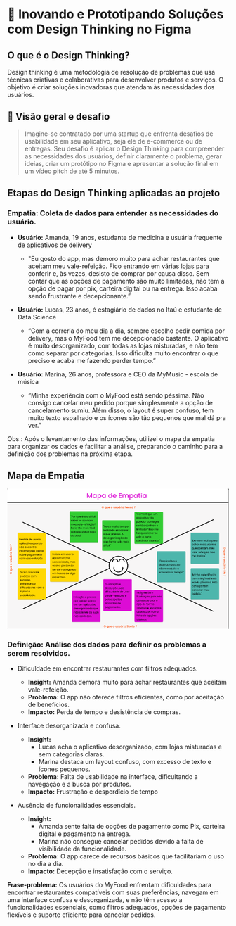 # 🎯 Inovando e Prototipando Soluções com Design Thinking no Figma

## O que é o Design Thinking?
Design thinking é uma metodologia de resolução de problemas que usa técnicas criativas e colaborativas para desenvolver produtos e serviços. O objetivo é criar soluções inovadoras que atendam às necessidades dos usuários. 

## 📌 Visão geral e desafio 
> Imagine-se contratado por uma startup que enfrenta desafios de usabilidade em seu aplicativo, seja ele de e-commerce ou de entregas. Seu desafio é aplicar o Design Thinking para compreender as necessidades dos usuários, definir claramente o problema, gerar ideias, criar um protótipo no Figma e apresentar a solução final em um vídeo pitch de até 5 minutos.

## Etapas do Design Thinking aplicadas ao projeto
### **Empatia:** Coleta de dados para entender as necessidades do usuário. 
   - **Usuário:** Amanda, 19 anos, estudante de medicina e usuária frequente de
aplicativos de delivery
     - "Eu gosto do app, mas demoro muito para achar restaurantes que
        aceitam meu vale-refeição. Fico entrando em várias lojas para conferir e,
        às vezes, desisto de comprar por causa disso. Sem contar que as opções
        de pagamento são muito limitadas, não tem a opção de pagar por pix,
        carteira digital ou na entrega. Isso acaba sendo frustrante e
        decepcionante.”

   - **Usuário:** Lucas, 23 anos, é estagiário de dados no Itaú e estudante de Data
Science 
     - “Com a correria do meu dia a dia, sempre escolho pedir comida por
        delivery, mas o MyFood tem me decepcionado bastante. O aplicativo é
        muito desorganizado, com todas as lojas misturadas, e não tem como
        separar por categorias. Isso dificulta muito encontrar o que preciso e
        acaba me fazendo perder tempo.”

   - **Usuário:** Marina, 26 anos, professora e CEO da MyMusic - escola de música
     - “Minha experiência com o MyFood está sendo péssima. Não consigo
        cancelar meu pedido porque simplesmente a opção de cancelamento
        sumiu. Além disso, o layout é super confuso, tem muito texto espalhado
        e os ícones são tão pequenos que mal dá pra ver.” 

Obs.: Após o levantamento das informações, utilizei o mapa da empatia para organizar
os dados e facilitar a análise, preparando o caminho para a definição dos problemas na
próxima etapa. 

## Mapa da Empatia
![Mapa da Empatia](img01.png)

### **Definição:** Análise dos dados para definir os problemas a serem resolvidos. 
   - Dificuldade em encontrar restaurantes com filtros adequados. 
     - **Insight:** Amanda demora muito para achar restaurantes que aceitam vale-refeição.
     - **Problema:** O app não oferece filtros eficientes, como por aceitação de benefícios.
     - **Impacto:** Perda de tempo e desistência de compras. 

   - Interface desorganizada e confusa.  
     - **Insight:** 
        - Lucas acha o aplicativo desorganizado, com lojas misturadas e
        sem categorias claras.
        - Marina destaca um layout confuso, com excesso de texto e
        ícones pequenos.
     - **Problema:** Falta de usabilidade na interface, dificultando a navegação e a busca por produtos.
     - **Impacto:** Frustração e desperdício de tempo 

   - Ausência de funcionalidades essenciais. 
     - **Insight:** 
        - Amanda sente falta de opções de pagamento como Pix, carteira digital e pagamento na entrega.
        - Marina não consegue cancelar pedidos devido à falta de visibilidade da funcionalidade.
     - **Problema:** O app carece de recursos básicos que facilitariam o uso no dia a dia.
     - **Impacto:** Decepção e insatisfação com o serviço.

**Frase-problema:** Os usuários do MyFood enfrentam dificuldades para encontrar
restaurantes compatíveis com suas preferências, navegam em uma interface confusa e
desorganizada, e não têm acesso a funcionalidades essenciais, como filtros adequados,
opções de pagamento flexíveis e suporte eficiente para cancelar pedidos. 
